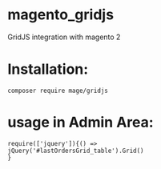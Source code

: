 # magento_gridjs
GridJS integration with magento 2
# Installation:
```
composer require mage/gridjs
```
# usage in Admin Area:
```
require(['jquery']){() =>
jQuery('#lastOrdersGrid_table').Grid()
}
```
